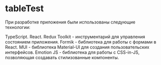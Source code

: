 # tableTest

При разработке приложения были использованы следующие технологии:

TypeScript.
React.
Redux Toolkit - инструментарий для управления состоянием приложения.
Formik - библиотека для работы с формами в React.
MUI - библиотека Material-UI для создания пользовательских интерфейсов.
Emotion JS - библиотека для работы с CSS-in-JS, позволяющая создавать стилизованные компоненты.
